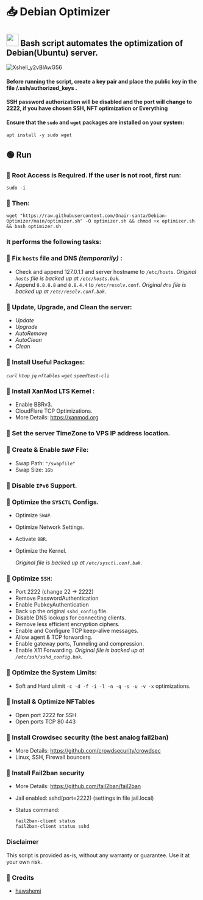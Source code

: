 # 📥 Debian Optimizer

## <a href="#"><img src="https://github.com/vpnhood/VpnHood/wiki/images/logo-linux.png" width="32" height="32"></a> Bash script automates the optimization of Debian(Ubuntu) server.

![Xshell_y2vBlAwG56](https://github.com/Onair-santa/Debian-Optimizer/assets/42511409/c2672397-6de5-4878-ba54-9f3a2d0f0bc1)

#### Before running the script, create a key pair and place the public key in the file /.ssh/authorized_keys .

#### SSH password authorization will be disabled and the port will change to 2222, if you have chosen SSH, NFT optimization or Everything

#### Ensure that the `sudo` and `wget` packages are installed on your system:

```
apt install -y sudo wget
```

## 🟢 Run

### 💠 Root Access is Required. If the user is not root, first run:

```
sudo -i
```

### 💠 Then:

```
wget "https://raw.githubusercontent.com/Onair-santa/Debian-Optimizer/main/optimizer.sh" -O optimizer.sh && chmod +x optimizer.sh && bash optimizer.sh
```

### It performs the following tasks:

### 💠 Fix `hosts` file and DNS _(temporarily)_ :

- Check and append 127.0.1.1 and server hostname to `/etc/hosts`. 
  *Original `hosts` file is backed up at `/etc/hosts.bak`.*
- Append `8.8.8.8` and `8.8.4.4` to `/etc/resolv.conf`. 
  *Original `dns` file is backed up at `/etc/resolv.conf.bak`.*

### 💠 Update, Upgrade, and Clean the server:

- _Update_
- _Upgrade_
- _AutoRemove_
- _AutoClean_
- _Clean_

### 💠 Install Useful Packages:

 _`curl`_  _`htop`_  _`jq`_  _`nftables`_  _`wget`_ _`speedtest-cli`_ 

### 💠 Install XanMod LTS Kernel :

- Enable BBRv3.
- CloudFlare TCP Optimizations.
- More Details: https://xanmod.org

### 💠 Set the server TimeZone to VPS IP address location.

### 💠 Create & Enable `SWAP` File:

- Swap Path: `"/swapfile"`
- Swap Size: `1Gb`

### 💠 Disable `IPv6` Support.

### 💠 Optimize the `SYSCTL` Configs.

- Optimize `SWAP`.

- Optimize Network Settings.

- Activate `BBR`.

- Optimize the Kernel.
  
    *Original file is backed up at `/etc/sysctl.conf.bak`.*

### 💠 Optimize `SSH`:

- Port 2222 (change 22 → 2222)
- Remove PasswordAuthentication
- Enable PubkeyAuthentication
- Back up the original `sshd_config` file.
- Disable DNS lookups for connecting clients.
- Remove less efficient encryption ciphers.
- Enable and Configure TCP keep-alive messages.
- Allow agent & TCP forwarding.
- Enable gateway ports, Tunneling and compression.
- Enable X11 Forwarding.
    *Original file is backed up at `/etc/ssh/sshd_config.bak`.*

### 💠 Optimize the System Limits:

- Soft and Hard ulimit `-c -d -f -i -l -n -q -s -u -v -x` optimizations.

### 💠 Install & Optimize NFTables

- Open port 2222 for SSH
- Open ports TCP 80 443

### 💠 Install Crowdsec security (the best analog fail2ban)

- More Details: https://github.com/crowdsecurity/crowdsec
- Linux, SSH, Firewall bouncers

### 💠 Install Fail2ban security

- More Details: https://github.com/fail2ban/fail2ban
- Jail enabled: sshd(port=2222) (settings in file jail.local)
- Status command:
  
  ```
  fail2ban-client status
  fail2ban-client status sshd
  ```

### Disclaimer

This script is provided as-is, without any warranty or guarantee. Use it at your own risk.

### 💠 Credits
- [hawshemi](https://github.com/hawshemi/Linux-Optimizer)
